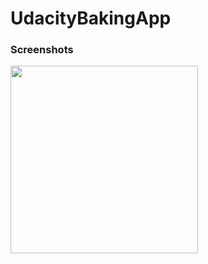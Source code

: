 # UdacityBakingApp

### Screenshots

<img src="https://github.com/DhruvamSharma/UdacityBakingApp/blob/master/docs/Screenshot_20180831-125943.png" width="300">
